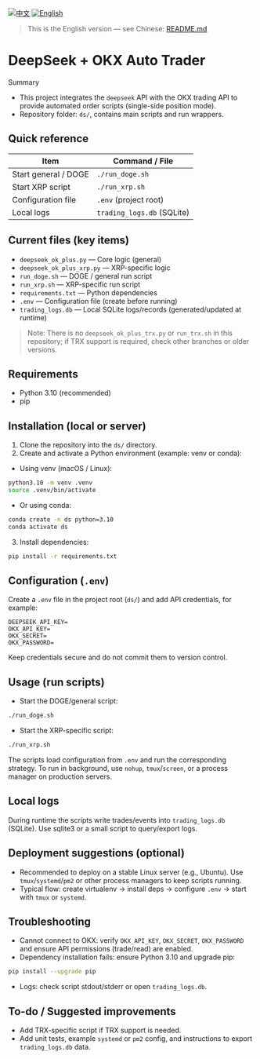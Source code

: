 <p style="text-align:left">
  <a href="./README.md"><img alt="中文" src="https://img.shields.io/badge/中文-CN-0b70d5.svg?style=flat-square"></a>
  <a href="./README.EN.md"><img alt="English" src="https://img.shields.io/badge/English-EN-6c757d.svg?style=flat-square"></a>
</p>

> This is the English version — see Chinese: [README.md](./README.md)

# DeepSeek + OKX Auto Trader

Summary
- This project integrates the `deepseek` API with the OKX trading API to provide automated order scripts (single-side position mode).
- Repository folder: `ds/`, contains main scripts and run wrappers.

## Quick reference
| Item | Command / File |
|---|---|
| Start general / DOGE | `./run_doge.sh` |
| Start XRP script | `./run_xrp.sh` |
| Configuration file | `.env` (project root) |
| Local logs | `trading_logs.db` (SQLite) |

## Current files (key items)
- `deepseek_ok_plus.py` — Core logic (general)
- `deepseek_ok_plus_xrp.py` — XRP-specific logic
- `run_doge.sh` — DOGE / general run script
- `run_xrp.sh` — XRP-specific run script
- `requirements.txt` — Python dependencies
- `.env` — Configuration file (create before running)
- `trading_logs.db` — Local SQLite logs/records (generated/updated at runtime)

> Note: There is no `deepseek_ok_plus_trx.py` or `run_trx.sh` in this repository; if TRX support is required, check other branches or older versions.

## Requirements
- Python 3.10 (recommended)
- pip

## Installation (local or server)
1. Clone the repository into the `ds/` directory.
2. Create and activate a Python environment (example: venv or conda):

- Using venv (macOS / Linux):

```bash
python3.10 -m venv .venv
source .venv/bin/activate
```

- Or using conda:

```bash
conda create -n ds python=3.10
conda activate ds
```

3. Install dependencies:

```bash
pip install -r requirements.txt
```

## Configuration (`.env`)
Create a `.env` file in the project root (`ds/`) and add API credentials, for example:

```
DEEPSEEK_API_KEY=
OKX_API_KEY=
OKX_SECRET=
OKX_PASSWORD=
```

Keep credentials secure and do not commit them to version control.

## Usage (run scripts)
- Start the DOGE/general script:

```bash
./run_doge.sh
```

- Start the XRP-specific script:

```bash
./run_xrp.sh
```

The scripts load configuration from `.env` and run the corresponding strategy. To run in background, use `nohup`, `tmux`/`screen`, or a process manager on production servers.

## Local logs
During runtime the scripts write trades/events into `trading_logs.db` (SQLite). Use sqlite3 or a small script to query/export logs.

## Deployment suggestions (optional)
- Recommended to deploy on a stable Linux server (e.g., Ubuntu). Use `tmux`/`systemd`/`pm2` or other process managers to keep scripts running.
- Typical flow: create virtualenv → install deps → configure `.env` → start with `tmux` or `systemd`.

## Troubleshooting
- Cannot connect to OKX: verify `OKX_API_KEY`, `OKX_SECRET`, `OKX_PASSWORD` and ensure API permissions (trade/read) are enabled.
- Dependency installation fails: ensure Python 3.10 and upgrade pip:

```bash
pip install --upgrade pip
```

- Logs: check script stdout/stderr or open `trading_logs.db`.

## To-do / Suggested improvements
- Add TRX-specific script if TRX support is needed.
- Add unit tests, example `systemd` or `pm2` config, and instructions to export `trading_logs.db` data.
